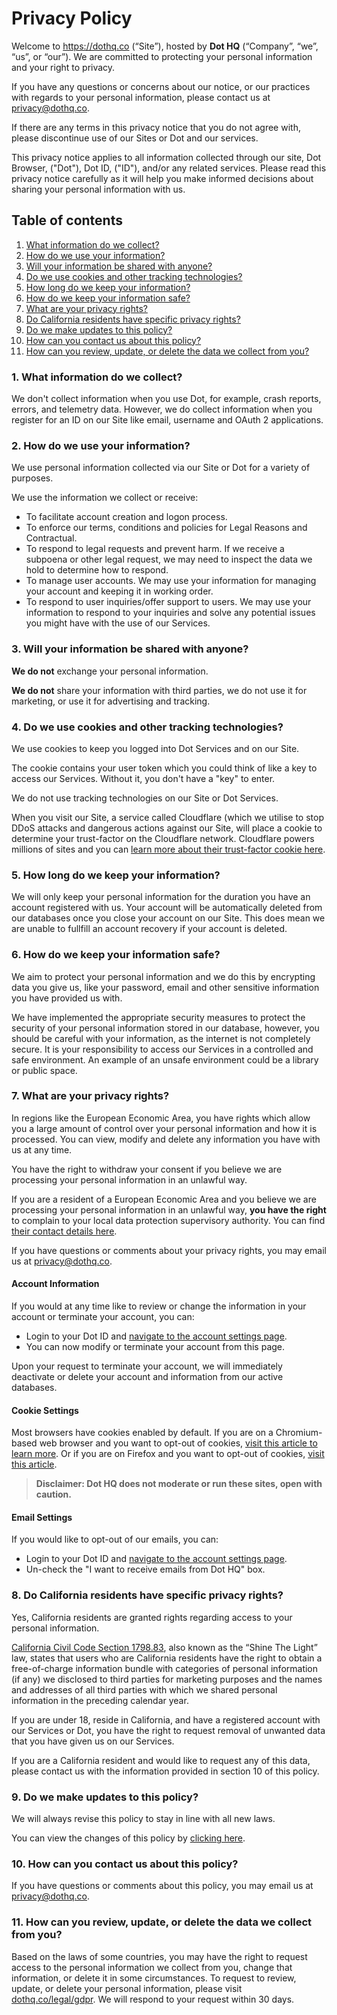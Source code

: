 # Privacy Policy

Welcome to https://dothq.co (“Site”), hosted by **Dot HQ** (“Company”, “we”, “us”, or “our”).
We are committed to protecting your personal information and your right to privacy.

If you have any questions or concerns about our notice, or our practices with regards to your personal information, please contact us at [privacy@dothq.co](mailto:privacy@dothq.co).

If there are any terms in this privacy notice that you do not agree with, please discontinue use of our Sites or Dot and our services.

This privacy notice applies to all information collected through our site, Dot Browser, ("Dot"), Dot ID, ("ID"), and/or any related services.
Please read this privacy notice carefully as it will help you make informed decisions about sharing your personal information with us.

## Table of contents

1. [What information do we collect?](#what-information-do-we-collect)
2. [How do we use your information?](#how-do-we-use-your-information)
3. [Will your information be shared with anyone?](#will-your-information-be-shared-with-anyone)
4. [Do we use cookies and other tracking technologies?](#do-we-use-cookies-and-other-tracking-technologies)
5. [How long do we keep your information?](#how-long-do-we-keep-your-information)
6. [How do we keep your information safe?](#how-do-we-keep-your-information-safe)
7. [What are your privacy rights?](#what-are-your-privacy-rights)
8. [Do California residents have specific privacy rights?](#do-california-residents-have-specific-privacy-rights)
9. [Do we make updates to this policy?](#do-we-make-updates-to-this-policy)
10. [How can you contact us about this policy?](#how-can-you-contact-us-about-this-policy)
11. [How can you review, update, or delete the data we collect from you?](#how-can-you-review-update-or-delete-the-data-we-collect-from-you)

<a name="what-information-do-we-collect"></a>
### 1. What information do we collect?
We don't collect information when you use Dot, for example, crash reports, errors, and telemetry data.
However, we do collect information when you register for an ID on our Site like email, username and OAuth 2 applications.

<a name="how-do-we-use-your-information"></a>
### 2. How do we use your information?
We use personal information collected via our Site or Dot for a variety of purposes.

We use the information we collect or receive:

* To facilitate account creation and logon process.
* To enforce our terms, conditions and policies for Legal Reasons and Contractual.
* To respond to legal requests and prevent harm. If we receive a subpoena or other legal request, we may need to inspect the data we hold to determine how to respond.
* To manage user accounts. We may use your information for managing your account and keeping it in working order.
* To respond to user inquiries/offer support to users. We may use your information to respond to your inquiries and solve any potential issues you might have with the use of our Services.

<a name="will-your-information-be-shared-with-anyone"></a>
### 3. Will your information be shared with anyone?
**We do not** exchange your personal information.

**We do not** share your information with third parties, we do not use it for marketing, or use it for advertising and tracking.

<a name="do-we-use-cookies-and-other-tracking-technologies"></a>
### 4. Do we use cookies and other tracking technologies?

We use cookies to keep you logged into Dot Services and on our Site.

The cookie contains your user token which you could think of like a key to access our Services. Without it, you don't have a "key" to enter.

We do not use tracking technologies on our Site or Dot Services.

When you visit our Site, a service called Cloudflare (which we utilise to stop DDoS attacks and dangerous actions against our Site, will place a cookie to determine your trust-factor on the Cloudflare network. Cloudflare powers millions of sites and you can [learn more about their trust-factor cookie here](https://support.cloudflare.com/hc/en-us/articles/200170156-What-does-the-Cloudflare-cfduid-cookie-do-).

<a name="how-long-do-we-keep-your-information"></a>
### 5. How long do we keep your information?
We will only keep your personal information for the duration you have an account registered with us. Your account will be automatically deleted from our databases once you close your account on our Site. This does mean we are unable to fullfill an account recovery if your account is deleted.

<a name="how-do-we-keep-your-information-safe"></a>
### 6. How do we keep your information safe?
We aim to protect your personal information and we do this by encrypting data you give us, like your password, email and other sensitive information you have provided us with.

We have implemented the appropriate security measures to protect the security of your personal information stored in our database, however, you should be careful with your information, as the internet is not completely secure. It is your responsibility to access our Services in a controlled and safe environment. An example of an unsafe environment could be a library or public space.

<a name="what-are-your-privacy-rights"></a>
### 7. What are your privacy rights?
In regions like the European Economic Area, you have rights which allow you a large amount of control over your personal information and how it is processed. You can view, modify and delete any information you have with us at any time.

You have the right to withdraw your consent if you believe we are processing your personal information in an unlawful way.

If you are a resident of a European Economic Area and you believe we are processing your personal information in an unlawful way, **you have the right** to complain to your local data protection supervisory authority. You can find [their contact details here](https://ec.europa.eu/newsroom/article29/item-detail.cfm?item_id=612080).

If you have questions or comments about your privacy rights, you may email us at [privacy@dothq.co](mailto:privacy@dothq.co).

#### Account Information

If you would at any time like to review or change the information in your account or terminate your account, you can:

* Login to your Dot ID and [navigate to the account settings page](https://dothq.co/me).
* You can now modify or terminate your account from this page.

Upon your request to terminate your account, we will immediately deactivate or delete your account and information from our active databases.

#### Cookie Settings

Most browsers have cookies enabled by default.
If you are on a Chromium-based web browser and you want to opt-out of cookies, [visit this article to learn more](https://support.google.com/accounts/answer/61416).
Or if you are on Firefox and you want to opt-out of cookies, [visit this article](https://support.mozilla.org/en-US/kb/disable-third-party-cookies).

> **Disclaimer: Dot HQ does not moderate or run these sites, open with caution.**

#### Email Settings

If you would like to opt-out of our emails, you can:

* Login to your Dot ID and [navigate to the account settings page](https://dothq.co/me).
* Un-check the "I want to receive emails from Dot HQ" box.

<a name="do-california-residents-have-specific-privacy-rights"></a>
### 8. Do California residents have specific privacy rights?
Yes, California residents are granted rights regarding access to your personal information.

[California Civil Code Section 1798.83](https://en.wikipedia.org/wiki/California_Shine_the_Light_law), also known as the “Shine The Light” law, states that users who are California residents have the right to obtain a free-of-charge information bundle with categories of personal information (if any) we disclosed to third parties for marketing purposes and the names and addresses of all third parties with which we shared personal information in the preceding calendar year.

If you are under 18, reside in California, and have a registered account with our Services or Dot, you have the right to request removal of unwanted data that you have given us on our Services.

If you are a California resident and would like to request any of this data, please contact us with the information provided in section 10 of this policy.

<a name="do-we-make-updates-to-this-policy"></a>
### 9. Do we make updates to this policy?
We will always revise this policy to stay in line with all new laws.

You can view the changes of this policy by [clicking here](https://github.com/dothq/legal/commits/master/PRIVACY_POLICY.md).

<a name="how-can-you-contact-us-about-this-policy"></a>
### 10. How can you contact us about this policy?
If you have questions or comments about this policy, you may email us at [privacy@dothq.co](mailto:privacy@dothq.co).

<a name="how-can-you-review-update-or-delete-the-data-we-collect-from-you"></a>
### 11. How can you review, update, or delete the data we collect from you?
Based on the laws of some countries, you may have the right to request access to the personal information we collect from you, change that information, or delete it in some circumstances. To request to review, update, or delete your personal information, please visit [dothq.co/legal/gdpr](https://dothq.co/legal/gdpr). We will respond to your request within 30 days.
